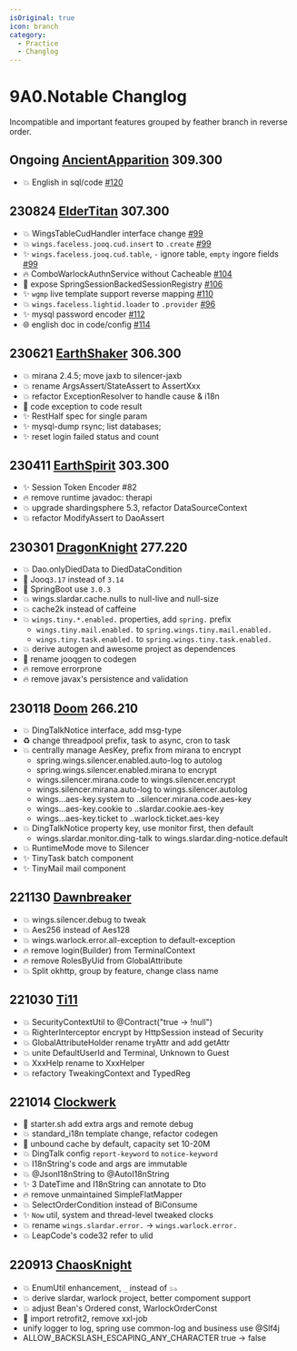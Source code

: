```yaml
---
isOriginal: true
icon: branch
category:
  - Practice
  - Changlog
---
```


# 9A0.Notable Changlog

Incompatible and important features grouped by feather branch in reverse order.

[AncientApparition]: https://github.com/trydofor/pro.fessional.wings/tree/feature/AncientApparition
[ElderTitan]: https://github.com/trydofor/pro.fessional.wings/tree/262d8f2423fc4e3b11df1fb6a633e6864624d9ed
[EarthShaker]: https://github.com/trydofor/pro.fessional.wings/tree/62d19e764b467e98056fc6409894c57f32f62bc6
[EarthSpirit]: https://github.com/trydofor/pro.fessional.wings/tree/11fac72e6e7376d95de7444cfb472f48e14d6643
[DragonKnight]: https://github.com/trydofor/pro.fessional.wings/tree/337162eb619aa57112c73c08c5ef1386d64e4d2b
[Doom]: https://github.com/trydofor/pro.fessional.wings/tree/2ed42921c0a460f5caf6144378ff1c927cc8d093
[Dawnbreaker]: https://github.com/trydofor/pro.fessional.wings/tree/7a681ea30f77399bfc8461b4d1249b45eea6e8e8
[Ti11]: https://github.com/trydofor/pro.fessional.wings/tree/760f545810420084733f7d8aa9390fdbb6b71246
[Clockwerk]: https://github.com/trydofor/pro.fessional.wings/tree/4ff27bf31299303956b5e63999a3183d2c474d36
[ChaosKnight]: https://github.com/trydofor/pro.fessional.wings/tree/731a61c9aea5f5c7bbc6a0ce69f379f14b85a0c9

## Ongoing [AncientApparition] 309.300

* 💥 English in sql/code [#120](https://github.com/trydofor/pro.fessional.wings/issues/120)

## 230824 [ElderTitan] 307.300

* 💥 WingsTableCudHandler interface change [#99](https://github.com/trydofor/pro.fessional.wings/issues/99)
* 💥 `wings.faceless.jooq.cud.insert` to `.create` [#99](https://github.com/trydofor/pro.fessional.wings/issues/99)
* ✨ `wings.faceless.jooq.cud.table`, `-` ignore table, `empty` ingore fields [#99](https://github.com/trydofor/pro.fessional.wings/issues/99)
* 🔥 ComboWarlockAuthnService without Cacheable [#104](https://github.com/trydofor/pro.fessional.wings/issues/104)
* 🐛 expose SpringSessionBackedSessionRegistry [#106](https://github.com/trydofor/pro.fessional.wings/issues/106)
* ✨ `wgmp` live template support reverse mapping [#110](https://github.com/trydofor/pro.fessional.wings/issues/110)
* 💥 `wings.faceless.lightid.loader` to `.provider` [#96](https://github.com/trydofor/pro.fessional.wings/issues/96)
* ✨ mysql password encoder [#112](https://github.com/trydofor/pro.fessional.wings/issues/112)
* 🌐 english doc in code/config [#114](https://github.com/trydofor/pro.fessional.wings/issues/114)

## 230621 [EarthShaker] 306.300

* 💥 mirana 2.4.5; move jaxb to silencer-jaxb
* 💥 rename ArgsAssert/StateAssert to AssertXxx
* 💥 refactor ExceptionResolver to handle cause & i18n
* 🐛 code exception to code result
* ✨ RestHalf spec for single param
* ✨ mysql-dump rsync; list databases;
* ✨ reset login failed status and count

## 230411 [EarthSpirit] 303.300

* ✨ Session Token Encoder #82
* 🔥 remove runtime javadoc: therapi
* 💥 upgrade shardingsphere 5.3, refactor DataSourceContext
* 💥 refactor ModifyAssert to DaoAssert

## 230301 [DragonKnight] 277.220

* 💥 Dao.onlyDiedData to DiedDataCondition
* 📌 Jooq`3.17` instead of `3.14`
* 📌 SpringBoot use `3.0.3`
* 💥 wings.slardar.cache.nulls to null-live and null-size
* 💥 cache2k instead of caffeine
* 💥 `wings.tiny.*.enabled.` properties, add `spring.` prefix
  - `wings.tiny.mail.enabled.` to `spring.wings.tiny.mail.enabled.`
  - `wings.tiny.task.enabled.` to `spring.wings.tiny.task.enabled.`
* 💥 derive autogen and awesome project as dependences
* 🚚 rename jooqgen to codegen
* 🔥 remove errorprone
* 🔥 remove javax's persistence and validation

## 230118 [Doom] 266.210

* 💥 DingTalkNotice interface, add msg-type
* ♻️ change threadpool prefix, task to async, cron to task
* 💥 centrally manage AesKey, prefix from mirana to encrypt
  - spring.wings.silencer.enabled.auto-log to autolog
  - spring.wings.silencer.enabled.mirana to encrypt
  - wings.silencer.mirana.code to wings.silencer.encrypt
  - wings.silencer.mirana.auto-log to wings.silencer.autolog
  - wings...aes-key.system to ..silencer.mirana.code.aes-key
  - wings...aes-key.cookie to ..slardar.cookie.aes-key
  - wings...aes-key.ticket to ..warlock.ticket.aes-key
* 💥 DingTalkNotice property key, use monitor first, then default
  - wings.slardar.monitor.ding-talk to wings.slardar.ding-notice.default
* 💥 RuntimeMode move to Silencer
* ✨ TinyTask batch component
* ✨ TinyMail mail component

## 221130 [Dawnbreaker]

* 💥 wings.silencer.debug to tweak
* 💥 Aes256 instead of Aes128
* 💥 wings.warlock.error.all-exception to default-exception
* 🔥 remove login(Builder) from TerminalContext
* 🔥 remove RolesByUid from GlobalAttribute
* 💥 Split okhttp, group by feature, change class name

## 221030 [Ti11]

* 💥 SecurityContextUtil to @Contract("true -> !null")
* 💥 RighterInterceptor encrypt by HttpSession instead of Security
* 💥 GlobalAttributeHolder rename tryAttr and add getAttr
* 💥 unite DefaultUserId and Terminal, Unknown to Guest
* 💥 XxxHelp rename to XxxHelper
* 💥 refactory TweakingContext and TypedReg

## 221014 [Clockwerk]

* 🚀 starter.sh add extra args and remote debug
* 💥 standard_i18n template change, refactor codegen
* 🔧 unbound cache by default, capacity set 10-20M
* 💥 DingTalk config `report-keyword` to `notice-keyword`
* 💥 I18nString's code and args are immutable
* 💥 @JsonI18nString to @AutoI18nString
* ✨ 3 DateTime and I18nString can annotate to Dto
* 🔥 remove unmaintained SimpleFlatMapper
* 💥 SelectOrderCondition instead of BiConsume
* ✨ `Now` util, system and thread-level tweaked clocks
* 💥 rename `wings.slardar.error.` → `wings.warlock.error.`
* 💥 LeapCode's code32 refer to ulid

## 220913 [ChaosKnight]

* 💥 EnumUtil enhancement, `_` instead of `𓃬`
* 💥 derive slardar, warlock project, better compoment support
* 💥 adjust Bean's Ordered const, WarlockOrderConst
* 📌 import retrofit2, remove xxl-job
* unify logger to log, spring use common-log and business use @Slf4j
* ALLOW_BACKSLASH_ESCAPING_ANY_CHARACTER true → false
